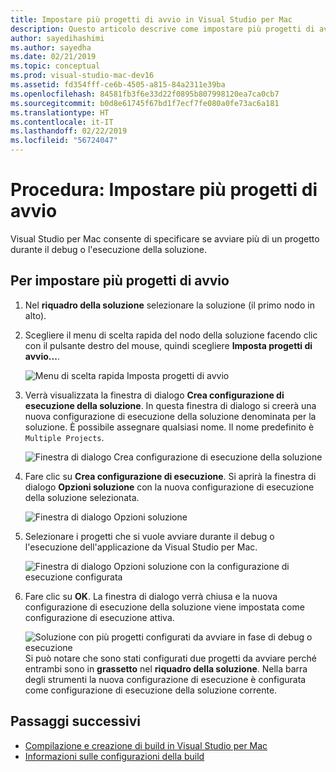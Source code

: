 ```yaml
---
title: Impostare più progetti di avvio in Visual Studio per Mac
description: Questo articolo descrive come impostare più progetti di avvio durante l'esecuzione o il debug.
author: sayedihashimi
ms.author: sayedha
ms.date: 02/21/2019
ms.topic: conceptual
ms.prod: visual-studio-mac-dev16
ms.assetid: fd354fff-ce6b-4505-a815-84a2311e39ba
ms.openlocfilehash: 84581fb3f6e33d22f0895b807998120ea7ca0cb7
ms.sourcegitcommit: b0d8e61745f67bd1f7ecf7fe080a0fe73ac6a181
ms.translationtype: HT
ms.contentlocale: it-IT
ms.lasthandoff: 02/22/2019
ms.locfileid: "56724047"
---
```

# <a name="how-to-set-multiple-startup-projects"></a>Procedura: Impostare più progetti di avvio
Visual Studio per Mac consente di specificare se avviare più di un progetto durante il debug o l'esecuzione della soluzione.

## <a name="to-set-multiple-startup-projects"></a>Per impostare più progetti di avvio
1.  Nel **riquadro della soluzione** selezionare la soluzione (il primo nodo in alto).

2. Scegliere il menu di scelta rapida del nodo della soluzione facendo clic con il pulsante destro del mouse, quindi scegliere **Imposta progetti di avvio...**.

   ![Menu di scelta rapida Imposta progetti di avvio](media/startup-proj-ctx-menu.png)

3. Verrà visualizzata la finestra di dialogo **Crea configurazione di esecuzione della soluzione**. In questa finestra di dialogo si creerà una nuova configurazione di esecuzione della soluzione denominata per la soluzione. È possibile assegnare qualsiasi nome. Il nome predefinito è `Multiple Projects`.

   ![Finestra di dialogo Crea configurazione di esecuzione della soluzione](media/create-sln-run-config.png)

4. Fare clic su **Crea configurazione di esecuzione**. Si aprirà la finestra di dialogo **Opzioni soluzione** con la nuova configurazione di esecuzione della soluzione selezionata.

   ![Finestra di dialogo Opzioni soluzione](media/sln-options-run-config-multi-projects.png)

5. Selezionare i progetti che si vuole avviare durante il debug o l'esecuzione dell'applicazione da Visual Studio per Mac.

   ![Finestra di dialogo Opzioni soluzione con la configurazione di esecuzione configurata](media/sln-options-run-config-multi-projects-configured.png)

6. Fare clic su **OK**. La finestra di dialogo verrà chiusa e la nuova configurazione di esecuzione della soluzione viene impostata come configurazione di esecuzione attiva.

   ![Soluzione con più progetti configurati da avviare in fase di debug o esecuzione](media/startup-project-configured.png) Si può notare che sono stati configurati due progetti da avviare perché entrambi sono in **grassetto** nel **riquadro della soluzione**. Nella barra degli strumenti la nuova configurazione di esecuzione è configurata come configurazione di esecuzione della soluzione corrente.

## <a name="next-steps"></a>Passaggi successivi

- [Compilazione e creazione di build in Visual Studio per Mac](compiling-and-building.md)
- [Informazioni sulle configurazioni della build](configurations.md)